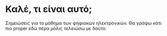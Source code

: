 # Καλέ, τι είναι αυτό;

Σημειώσεις για το μάθημα των ψηφιακών ηλεκτρονικών. Θα γράψω κάτι πιο proper εδώ πέρα μόλις τελειώσω με δαύτο.
